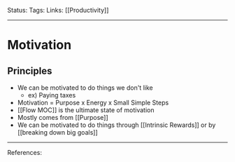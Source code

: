Status:
Tags:
Links: [[Productivity]]
___
# Motivation
## Principles
- We can be motivated to do things we don't like
	- ex) Paying taxes
- Motivation = Purpose x Energy x Small Simple Steps
- [[Flow MOC]] is the ultimate state of motivation
- Mostly comes from [[Purpose]]
- We can be motivated to do things through [[Intrinsic Rewards]] or by [[breaking down big goals]]
___
References: